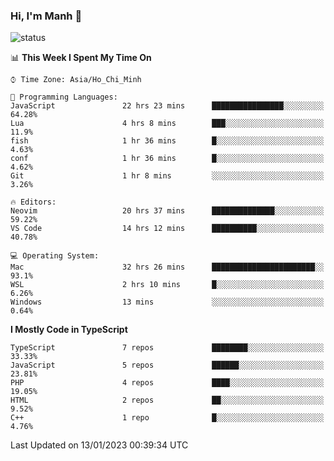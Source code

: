 ### Hi, I'm Manh 👋

![status](https://badge.stateful.com/manhhn01/status.svg)

<!--START_SECTION:waka-->
📊 **This Week I Spent My Time On** 

```text
⌚︎ Time Zone: Asia/Ho_Chi_Minh

💬 Programming Languages: 
JavaScript               22 hrs 23 mins      ████████████████░░░░░░░░░   64.28% 
Lua                      4 hrs 8 mins        ███░░░░░░░░░░░░░░░░░░░░░░   11.9% 
fish                     1 hr 36 mins        █░░░░░░░░░░░░░░░░░░░░░░░░   4.63% 
conf                     1 hr 36 mins        █░░░░░░░░░░░░░░░░░░░░░░░░   4.62% 
Git                      1 hr 8 mins         ░░░░░░░░░░░░░░░░░░░░░░░░░   3.26%

🔥 Editors: 
Neovim                   20 hrs 37 mins      ██████████████░░░░░░░░░░░   59.22% 
VS Code                  14 hrs 12 mins      ██████████░░░░░░░░░░░░░░░   40.78%

💻 Operating System: 
Mac                      32 hrs 26 mins      ███████████████████████░░   93.1% 
WSL                      2 hrs 10 mins       █░░░░░░░░░░░░░░░░░░░░░░░░   6.26% 
Windows                  13 mins             ░░░░░░░░░░░░░░░░░░░░░░░░░   0.64%

```

**I Mostly Code in TypeScript** 

```text
TypeScript               7 repos             ████████░░░░░░░░░░░░░░░░░   33.33% 
JavaScript               5 repos             ██████░░░░░░░░░░░░░░░░░░░   23.81% 
PHP                      4 repos             ████░░░░░░░░░░░░░░░░░░░░░   19.05% 
HTML                     2 repos             ██░░░░░░░░░░░░░░░░░░░░░░░   9.52% 
C++                      1 repo              █░░░░░░░░░░░░░░░░░░░░░░░░   4.76%

```



 Last Updated on 13/01/2023 00:39:34 UTC
<!--END_SECTION:waka-->
